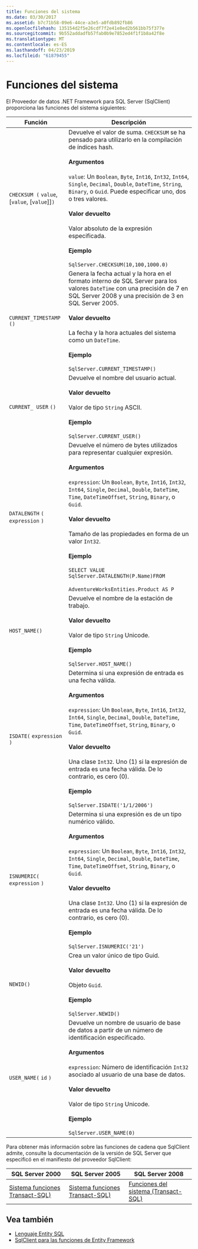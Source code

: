 ```yaml
---
title: Funciones del sistema
ms.date: 03/30/2017
ms.assetid: b7c71b58-09e6-44ce-a3e5-a0fdb892fb86
ms.openlocfilehash: 135154d2f5e26cdf7f2e41e8ed2b561bb75f377e
ms.sourcegitcommit: 9b552addadfb57fab0b9e7852ed4f1f1b8a42f8e
ms.translationtype: MT
ms.contentlocale: es-ES
ms.lasthandoff: 04/23/2019
ms.locfileid: "61879455"
---
```

# <a name="system-functions"></a>Funciones del sistema
El Proveedor de datos .NET Framework para SQL Server (SqlClient) proporciona las funciones del sistema siguientes:  
  
|Función|Descripción|  
|--------------|-----------------|  
|`CHECKSUM (` `value`, [`value`, [`value`]]`)`|Devuelve el valor de suma. `CHECKSUM` se ha pensado para utilizarlo en la compilación de índices hash.<br /><br /> **Argumentos**<br /><br /> `value`: Un `Boolean`, `Byte`, `Int16`, `Int32`, `Int64`, `Single`, `Decimal`, `Double`, `DateTime`, `String`, `Binary`, o `Guid`. Puede especificar uno, dos o tres valores.<br /><br /> **Valor devuelto**<br /><br /> Valor absoluto de la expresión especificada.<br /><br /> **Ejemplo**<br /><br /> `SqlServer.CHECKSUM(10,100,1000.0)`|  
|`CURRENT_TIMESTAMP ()`|Genera la fecha actual y la hora en el formato interno de SQL Server para los valores `DateTime` con una precisión de 7 en SQL Server 2008 y una precisión de 3 en SQL Server 2005.<br /><br /> **Valor devuelto**<br /><br /> La fecha y la hora actuales del sistema como un `DateTime`.<br /><br /> **Ejemplo**<br /><br /> `SqlServer.CURRENT_TIMESTAMP()`|  
|`CURRENT_ USER` `()`|Devuelve el nombre del usuario actual.<br /><br /> **Valor devuelto**<br /><br /> Valor de tipo `String` ASCII.<br /><br /> **Ejemplo**<br /><br /> `SqlServer.CURRENT_USER()`|  
|`DATALENGTH` `(` `expression` `)`|Devuelve el número de bytes utilizados para representar cualquier expresión.<br /><br /> **Argumentos**<br /><br /> `expression`: Un `Boolean`, `Byte`, `Int16`, `Int32`, `Int64`, `Single`, `Decimal`, `Double`, `DateTime`, `Time`, `DateTimeOffset`, `String`, `Binary`, o `Guid`.<br /><br /> **Valor devuelto**<br /><br /> Tamaño de las propiedades en forma de un valor `Int32`.<br /><br /> **Ejemplo**<br /><br /> `SELECT VALUE SqlServer.DATALENGTH(P.Name)FROM`<br /><br /> `AdventureWorksEntities.Product AS P`|  
|`HOST_NAME()`|Devuelve el nombre de la estación de trabajo.<br /><br /> **Valor devuelto**<br /><br /> Valor de tipo `String` Unicode.<br /><br /> **Ejemplo**<br /><br /> `SqlServer.HOST_NAME()`|  
|`ISDATE(` `expression` `)`|Determina si una expresión de entrada es una fecha válida.<br /><br /> **Argumentos**<br /><br /> `expression`: Un `Boolean`, `Byte`, `Int16`, `Int32`, `Int64`, `Single`, `Decimal`, `Double`, `DateTime`, `Time`, `DateTimeOffset`, `String`, `Binary`, o `Guid`.<br /><br /> **Valor devuelto**<br /><br /> Una clase `Int32`. Uno (1) si la expresión de entrada es una fecha válida. De lo contrario, es cero (0).<br /><br /> **Ejemplo**<br /><br /> `SqlServer.ISDATE('1/1/2006')`|  
|`ISNUMERIC(` `expression` `)`|Determina si una expresión es de un tipo numérico válido.<br /><br /> **Argumentos**<br /><br /> `expression`: Un `Boolean`, `Byte`, `Int16`, `Int32`, `Int64`, `Single`, `Decimal`, `Double`, `DateTime`, `Time`, `DateTimeOffset`, `String`, `Binary`, o `Guid`.<br /><br /> **Valor devuelto**<br /><br /> Una clase `Int32`. Uno (1) si la expresión de entrada es una fecha válida. De lo contrario, es cero (0).<br /><br /> **Ejemplo**<br /><br /> `SqlServer.ISNUMERIC('21')`|  
|`NEWID()`|Crea un valor único de tipo Guid.<br /><br /> **Valor devuelto**<br /><br /> Objeto `Guid`.<br /><br /> **Ejemplo**<br /><br /> `SqlServer.NEWID()`|  
|`USER_NAME(` `id` `)`|Devuelve un nombre de usuario de base de datos a partir de un número de identificación especificado.<br /><br /> **Argumentos**<br /><br /> `expression`: Número de identificación `Int32` asociado al usuario de una base de datos.<br /><br /> **Valor devuelto**<br /><br /> Valor de tipo `String` Unicode.<br /><br /> **Ejemplo**<br /><br /> `SqlServer.USER_NAME(0)`|  
  
 Para obtener más información sobre las funciones de cadena que SqlClient admite, consulte la documentación de la versión de SQL Server que especificó en el manifiesto del proveedor SqlClient:  
  
|SQL Server 2000|SQL Server 2005|SQL Server 2008|  
|---------------------|---------------------|---------------------|  
|[Sistema funciones Transact-SQL)](https://go.microsoft.com/fwlink/?LinkId=115918)|[Sistema funciones Transact-SQL)](https://go.microsoft.com/fwlink/?LinkId=115917)|[Funciones del sistema (Transact-SQL)](https://go.microsoft.com/fwlink/?LinkId=115919)|  
  
## <a name="see-also"></a>Vea también

- [Lenguaje Entity SQL](../../../../../docs/framework/data/adonet/ef/language-reference/entity-sql-language.md)
- [SqlClient para las funciones de Entity Framework](../../../../../docs/framework/data/adonet/ef/sqlclient-for-ef-functions.md)
